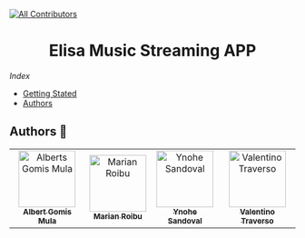 [![All Contributors](https://img.shields.io/badge/all_contributors-4-orange.svg?style=flat-square)](#contributors-)

<h1 align=center>Elisa Music Streaming APP</h1>

_Index_
- [Getting Stated](#getting-started)
- [Authors](#authors)

## Authors 🚀

<!-- ALL-CONTRIBUTORS-LIST:START - Do not remove or modify this section -->
<!-- prettier-ignore-start -->
<!-- markdownlint-disable -->
<table>
  <tr>
    <td align="center"><a href="https://github.com/AlbertGomisM"><img src="https://avatars.githubusercontent.com/u/119521997?v=4"
    width="100px;" alt="Alberts Gomis Mula"/><br /><sub><b>Albert Gomis Mula</b></sub></a></td>
    <td align="center"><a href="https://github.com/MarianRoibu"><img src="https://avatars.githubusercontent.com/u/119500138?v=4"
    width="100px;" alt="Marian Roibu"/><br /><sub><b>Marian Roibu</b></sub></a></td>
    <td align="center"><a href="https://github.com/Ynohe"><img src="https://avatars.githubusercontent.com/u/119497702?v=4"
    width="100px;" alt="Ynohe Sandoval"/><br /><sub><b>Ynohe Sandoval</b></sub></a></td>
    <td align="center"><a href="https://github.com/valentraverso"><img src="https://avatars.githubusercontent.com/u/56070071?v=4"
    width="100px;" alt="Valentino Traverso"/><br /><sub><b>Valentino Traverso</b></sub></a></td>
    </tr>
</table>
<!-- markdownlint-restore -->
<!-- prettier-ignore-end -->

<!-- ALL-CONTRIBUTORS-LIST:END -->